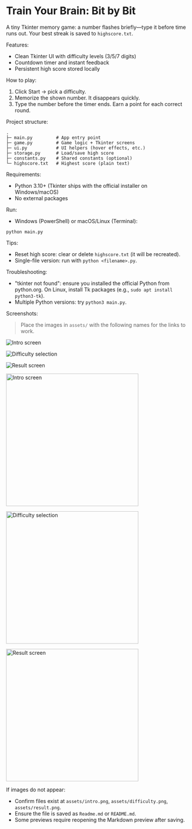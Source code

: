 # Train Your Brain: Bit by Bit

A tiny Tkinter memory game: a number flashes briefly—type it before time runs out. Your best streak is saved to `highscore.txt`.

Features:

- Clean Tkinter UI with difficulty levels (3/5/7 digits)
- Countdown timer and instant feedback
- Persistent high score stored locally

How to play:

1. Click Start → pick a difficulty.
2. Memorize the shown number. It disappears quickly.
3. Type the number before the timer ends. Earn a point for each correct round.

Project structure:

```
.
├─ main.py         # App entry point
├─ game.py         # Game logic + Tkinter screens
├─ ui.py           # UI helpers (hover effects, etc.)
├─ storage.py      # Load/save high score
├─ constants.py    # Shared constants (optional)
└─ highscore.txt   # Highest score (plain text)
```

Requirements:

- Python 3.10+ (Tkinter ships with the official installer on Windows/macOS)
- No external packages

Run:

- Windows (PowerShell) or macOS/Linux (Terminal):

```
python main.py
```

Tips:

- Reset high score: clear or delete `highscore.txt` (it will be recreated).
- Single-file version: run with `python <filename>.py`.

Troubleshooting:

- "tkinter not found": ensure you installed the official Python from python.org. On Linux, install Tk packages (e.g., `sudo apt install python3-tk`).
- Multiple Python versions: try `python3 main.py`.

Screenshots:

> Place the images in `assets/` with the following names for the links to work.

![Intro screen](assets/intro.png)

![Difficulty selection](assets/difficulty.png)

![Result screen](assets/result.png)

<!-- HTML fallbacks for viewers that block Markdown image rendering -->
<p>
  <img src="assets/intro.png" alt="Intro screen" width="360" />
</p>
<p>
  <img src="assets/difficulty.png" alt="Difficulty selection" width="360" />
</p>
<p>
  <img src="assets/result.png" alt="Result screen" width="360" />
</p>

If images do not appear:

- Confirm files exist at `assets/intro.png`, `assets/difficulty.png`, `assets/result.png`.
- Ensure the file is saved as `Readme.md` or `README.md`.
- Some previews require reopening the Markdown preview after saving.
